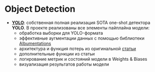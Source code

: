 # Object Detection

* **[YOLO](./YOLO)**: собственная полная реализация SOTA one-shot детектора **YOLO**.
В проекте реализованы все элементы пайплайна модели:
  * обработка выборки для YOLO-формата
  * эффективные аугментации данных с помощью библиотеки [Albumentations](https://github.com/albumentations-team/albumentations/)
  * архитектура и функция потерь из оригинальной [статьи](https://arxiv.org/abs/1506.02640)
  * дополнительные функции из статьи
  * логирование метрик и состояний модели в Weights & Biases
  * визуализация результатов работы модели